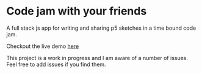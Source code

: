 # Code jam with your friends

A full stack js app for writing and sharing p5 sketches in a time bound code jam.

Checkout the live demo [here](https://jamington.rcdis.co/)

This project is a work in progress and I am aware of a number of issues. Feel free to add issues if you find them. 
